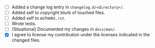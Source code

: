 <!--
Before submitting a PR, please read CONTRIBUTING.md. Non-trivial changes should
be discussed in an issue before committing to a PR.

Please succinctly describe your changes.
-->

<!-- Next, let's do a check list. -->

- [ ] Added a change log entry in `changelog.d/<directory>/`.
- [ ] Added self to copyright blurb of touched files.
- [ ] Added self to `AUTHORS.rst`.
- [ ] Wrote tests.
- [ ] (Situational) Documented my changes in `docs/man/`.
- [x] I agree to license my contribution under the licenses indicated in the
      changed files.

